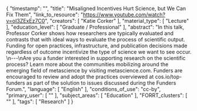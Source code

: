 {
    "timestamp": "",
    "title": "Misaligned Incentives Hurt Science, but We Can Fix Them",
    "link_to_resource": "https://www.youtube.com/watch?v=oI3ZExEz7C0",
    "creators": [
        "Katie Corker"
    ],
    "material_type": [
        "Lecture"
    ],
    "education_level": [
        "Graduate / Professional"
    ],
    "abstract": "In this talk, Professor Corker shows how researchers are typically evaluated and contrasts that with ideal ways to evaluate the process of scientific output. Funding for open practices, infrastructure, and publication decisions made regardless of outcome incentivize the type of science we want to see occur. \n---\nAre you a funder interested in supporting research on the scientific process? Learn more about the communities mobilizing around the emerging field of metascience by visiting metascience.com. Funders are encouraged to review and adopt the practices overviewed at cos.io/top-funders as part of the solution to issues discussed during the Funders Forum.",
    "language": [
        "English"
    ],
    "conditions_of_use": "cc-by",
    "primary_user": [
        ""
    ],
    "subject_areas": [
        "Education"
    ],
    "FORRT_clusters": [
        ""
    ],
    "tags": [
        "Research"
    ]
}